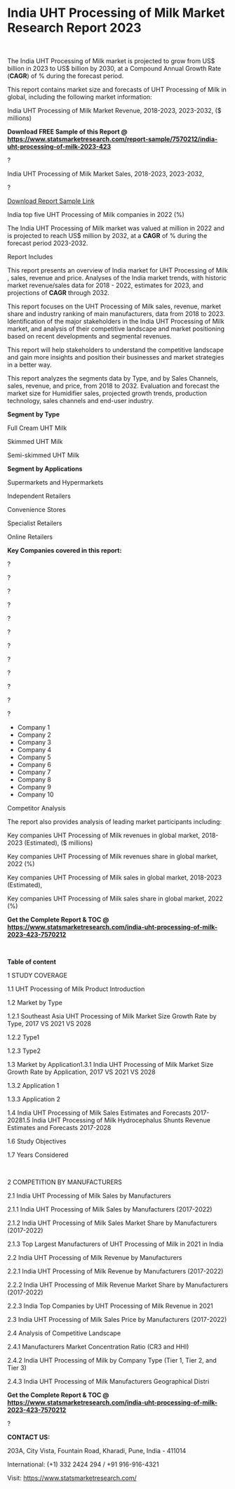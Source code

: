 <h1>India UHT Processing of Milk Market Research Report 2023</h1><br/><p>The India UHT Processing of Milk market is projected to grow from US$ billion in 2023 to US$ billion by 2030, at a Compound Annual Growth Rate (<strong>CAGR</strong>) of % during the forecast period.</p>
 
 
 
 <p>This report contains market size and forecasts of UHT Processing of Milk in global, including the following market information:</p>
 
 
 
 <p>India UHT Processing of Milk Market Revenue, 2018-2023, 2023-2032, ($ millions)</p>
 
 
 
 <div><b>Download FREE Sample of this Report @ <a href="https://www.statsmarketresearch.com/download-free-sample/7570212/india-uht-processing-of-milk-2023-423">https://www.statsmarketresearch.com/report-sample/7570212/india-uht-processing-of-milk-2023-423</a></b></div>
 
 
 
 <p>? </p>
 
 
 
 <p>India UHT Processing of Milk Market Sales, 2018-2023, 2023-2032,</p>
 
 
 
 <p>? </p>
 
 
 
 <p><a href="https://www.statsmarketresearch.com/download-free-sample/7570212/india-uht-processing-of-milk-2023-423">Download Report Sample Link</a></p>
 
 
 
 <p>India top five UHT Processing of Milk companies in 2022 (%)</p>
 
 
 
 <p>The India UHT Processing of Milk market was valued at million in 2022 and is projected to reach US$ million by 2032, at a <strong>CAGR</strong> of % during the forecast period 2023-2032.</p>
 
 
 
 <p>Report Includes</p>
 
 
 
 <p>This report presents an overview of India market for UHT Processing of Milk , sales, revenue and price. Analyses of the India market trends, with historic market revenue/sales data for 2018 - 2022, estimates for 2023, and projections of <strong>CAGR</strong> through 2032.</p>
 
 
 
 <p>This report focuses on the UHT Processing of Milk sales, revenue, market share and industry ranking of main manufacturers, data from 2018 to 2023. Identification of the major stakeholders in the India UHT Processing of Milk market, and analysis of their competitive landscape and market positioning based on recent developments and segmental revenues.</p>
 
 
 
 <p>This report will help stakeholders to understand the competitive landscape and gain more insights and position their businesses and market strategies in a better way.</p>
 
 
 
 <p>This report analyzes the segments data by Type, and by Sales Channels, sales, revenue, and price, from 2018 to 2032. Evaluation and forecast the market size for Humidifier sales, projected growth trends, production technology, sales channels and end-user industry.</p>
 
 
 
 <p><strong>Segment by Type</strong></p>
 
 
 
 <p>Full Cream UHT Milk</p>
 
 
 
 <p>Skimmed UHT Milk</p>
 
 
 
 <p>Semi-skimmed UHT Milk</p>
 
 
 
 <p><strong>Segment <strong><strong>by Applications</strong></strong></strong></p>
 
 
 
 <p>Supermarkets and Hypermarkets</p>
 
 
 
 <p>Independent Retailers</p>
 
 
 
 <p>Convenience Stores</p>
 
 
 
 <p>Specialist Retailers</p>
 
 
 
 <p>Online Retailers</p>
 
 
 
 <p><strong>Key Companies covered in this report:</strong></p>
 
 
 
 <p>? </p>
 
 
 
 <p>? </p>
 
 
 
 <p>? </p>
 
 
 
 <p>? </p>
 
 
 
 <p>? </p>
 
 
 
 <p>? </p>
 
 
 
 <p>? </p>
 
 
 
 <p>? </p>
 
 
 
 <p>? </p>
 
 
 
 <p>? </p>
 
 
 
 <p>? </p>
 
 
 
 <p>? </p>
 
 
 
 <ul>
 
 <li>Company 1</li>
 
 <li>Company 2</li>
 
 <li>Company 3</li>
 
 <li>Company 4</li>
 
 <li>Company 5</li>
 
 <li>Company 6</li>
 
 <li>Company 7</li>
 
 <li>Company 8</li>
 
 <li>Company 9</li>
 
 <li>Company 10</li>
 
 </ul>
 
 
 
 <p>Competitor Analysis</p>
 
 
 
 <p>The report also provides analysis of leading market participants including:</p>
 
 
 
 <p>Key companies UHT Processing of Milk revenues in global market, 2018-2023 (Estimated), ($ millions)</p>
 
 
 
 <p>Key companies UHT Processing of Milk revenues share in global market, 2022 (%)</p>
 
 
 
 <p>Key companies UHT Processing of Milk sales in global market, 2018-2023 (Estimated),</p>
 
 
 
 <p>Key companies UHT Processing of Milk sales share in global market, 2022 (%)</p>
 
 
 
 <div><b>Get the Complete Report & TOC @ <a href="https://www.statsmarketresearch.com/india-uht-processing-of-milk-2023-423-7570212">https://www.statsmarketresearch.com/india-uht-processing-of-milk-2023-423-7570212</a></b></div>
 
 
 
 <p><br />
 
 <b>Table of content</b></p>
 
 
 
 <p>1 STUDY COVERAGE<br />
 
 1.1 UHT Processing of Milk Product Introduction<br />
 
 1.2 Market by Type<br />
 
 1.2.1 Southeast Asia UHT Processing of Milk Market Size Growth Rate by Type, 2017 VS 2021 VS 2028<br />
 
 1.2.2 Type1<br />
 
 1.2.3 Type2<br />
 
 1.3 Market by Application1.3.1 India UHT Processing of Milk Market Size Growth Rate by Application, 2017 VS 2021 VS 2028<br />
 
 1.3.2 Application 1<br />
 
 1.3.3 Application 2<br />
 
 1.4 India UHT Processing of Milk Sales Estimates and Forecasts 2017-20281.5 India UHT Processing of Milk Hydrocephalus Shunts Revenue Estimates and Forecasts 2017-2028<br />
 
 1.6 Study Objectives<br />
 
 1.7 Years Considered<br />
 
 <br />
 
 2 COMPETITION BY MANUFACTURERS<br />
 
 2.1 India UHT Processing of Milk Sales by Manufacturers<br />
 
 2.1.1 India UHT Processing of Milk Sales by Manufacturers (2017-2022)<br />
 
 2.1.2 India UHT Processing of Milk Sales Market Share by Manufacturers (2017-2022)<br />
 
 2.1.3 Top Largest Manufacturers of UHT Processing of Milk in 2021 in India<br />
 
 2.2 India UHT Processing of Milk Revenue by Manufacturers<br />
 
 2.2.1 India UHT Processing of Milk Revenue by Manufacturers (2017-2022)<br />
 
 2.2.2 India UHT Processing of Milk Revenue Market Share by Manufacturers (2017-2022)<br />
 
 2.2.3 India Top Companies by UHT Processing of Milk Revenue in 2021<br />
 
 2.3 India UHT Processing of Milk Sales Price by Manufacturers (2017-2022)<br />
 
 2.4 Analysis of Competitive Landscape<br />
 
 2.4.1 Manufacturers Market Concentration Ratio (CR3 and HHI)<br />
 
 2.4.2 India UHT Processing of Milk by Company Type (Tier 1, Tier 2, and Tier 3)<br />
 
 2.4.3 India UHT Processing of Milk Manufacturers Geographical Distri</p>
 
 
 
 <div><b>Get the Complete Report & TOC @ <a href="https://www.statsmarketresearch.com/india-uht-processing-of-milk-2023-423-7570212">https://www.statsmarketresearch.com/india-uht-processing-of-milk-2023-423-7570212</a></b></div>
 
 
 
 <p>? </p>
 
 
 
 <p><b>CONTACT US:</b><br />
 
 203A, City Vista, Fountain Road, Kharadi, Pune, India - 411014<br />
 
 International: (+1) 332 2424 294 / +91 916-916-4321<br />
 
 Visit: <a href="https://www.statsmarketresearch.com/">https://www.statsmarketresearch.com/</a></p>